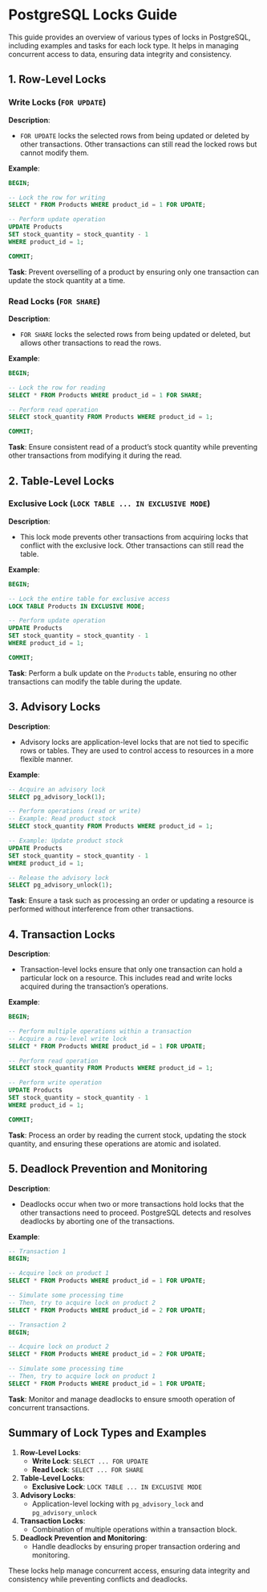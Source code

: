 
# PostgreSQL Locks Guide

This guide provides an overview of various types of locks in PostgreSQL, including examples and tasks for each lock type. It helps in managing concurrent access to data, ensuring data integrity and consistency.

## 1. Row-Level Locks

### Write Locks (`FOR UPDATE`)

**Description**: 
- `FOR UPDATE` locks the selected rows from being updated or deleted by other transactions. Other transactions can still read the locked rows but cannot modify them.

**Example**:
```sql
BEGIN;

-- Lock the row for writing
SELECT * FROM Products WHERE product_id = 1 FOR UPDATE;

-- Perform update operation
UPDATE Products
SET stock_quantity = stock_quantity - 1
WHERE product_id = 1;

COMMIT;
```

**Task**: Prevent overselling of a product by ensuring only one transaction can update the stock quantity at a time.

### Read Locks (`FOR SHARE`)

**Description**: 
- `FOR SHARE` locks the selected rows from being updated or deleted, but allows other transactions to read the rows.

**Example**:
```sql
BEGIN;

-- Lock the row for reading
SELECT * FROM Products WHERE product_id = 1 FOR SHARE;

-- Perform read operation
SELECT stock_quantity FROM Products WHERE product_id = 1;

COMMIT;
```

**Task**: Ensure consistent read of a product’s stock quantity while preventing other transactions from modifying it during the read.

## 2. Table-Level Locks

### Exclusive Lock (`LOCK TABLE ... IN EXCLUSIVE MODE`)

**Description**: 
- This lock mode prevents other transactions from acquiring locks that conflict with the exclusive lock. Other transactions can still read the table.

**Example**:
```sql
BEGIN;

-- Lock the entire table for exclusive access
LOCK TABLE Products IN EXCLUSIVE MODE;

-- Perform update operation
UPDATE Products
SET stock_quantity = stock_quantity - 1
WHERE product_id = 1;

COMMIT;
```

**Task**: Perform a bulk update on the `Products` table, ensuring no other transactions can modify the table during the update.

## 3. Advisory Locks

**Description**: 
- Advisory locks are application-level locks that are not tied to specific rows or tables. They are used to control access to resources in a more flexible manner.

**Example**:
```sql
-- Acquire an advisory lock
SELECT pg_advisory_lock(1);

-- Perform operations (read or write)
-- Example: Read product stock
SELECT stock_quantity FROM Products WHERE product_id = 1;

-- Example: Update product stock
UPDATE Products
SET stock_quantity = stock_quantity - 1
WHERE product_id = 1;

-- Release the advisory lock
SELECT pg_advisory_unlock(1);
```

**Task**: Ensure a task such as processing an order or updating a resource is performed without interference from other transactions.

## 4. Transaction Locks

**Description**: 
- Transaction-level locks ensure that only one transaction can hold a particular lock on a resource. This includes read and write locks acquired during the transaction’s operations.

**Example**:
```sql
BEGIN;

-- Perform multiple operations within a transaction
-- Acquire a row-level write lock
SELECT * FROM Products WHERE product_id = 1 FOR UPDATE;

-- Perform read operation
SELECT stock_quantity FROM Products WHERE product_id = 1;

-- Perform write operation
UPDATE Products
SET stock_quantity = stock_quantity - 1
WHERE product_id = 1;

COMMIT;
```

**Task**: Process an order by reading the current stock, updating the stock quantity, and ensuring these operations are atomic and isolated.

## 5. Deadlock Prevention and Monitoring

**Description**: 
- Deadlocks occur when two or more transactions hold locks that the other transactions need to proceed. PostgreSQL detects and resolves deadlocks by aborting one of the transactions.

**Example**:
```sql
-- Transaction 1
BEGIN;

-- Acquire lock on product 1
SELECT * FROM Products WHERE product_id = 1 FOR UPDATE;

-- Simulate some processing time
-- Then, try to acquire lock on product 2
SELECT * FROM Products WHERE product_id = 2 FOR UPDATE;

-- Transaction 2
BEGIN;

-- Acquire lock on product 2
SELECT * FROM Products WHERE product_id = 2 FOR UPDATE;

-- Simulate some processing time
-- Then, try to acquire lock on product 1
SELECT * FROM Products WHERE product_id = 1 FOR UPDATE;
```

**Task**: Monitor and manage deadlocks to ensure smooth operation of concurrent transactions.

## Summary of Lock Types and Examples

1. **Row-Level Locks**:
   - **Write Lock**: `SELECT ... FOR UPDATE`
   - **Read Lock**: `SELECT ... FOR SHARE`
2. **Table-Level Locks**:
   - **Exclusive Lock**: `LOCK TABLE ... IN EXCLUSIVE MODE`
3. **Advisory Locks**:
   - Application-level locking with `pg_advisory_lock` and `pg_advisory_unlock`
4. **Transaction Locks**:
   - Combination of multiple operations within a transaction block.
5. **Deadlock Prevention and Monitoring**:
   - Handle deadlocks by ensuring proper transaction ordering and monitoring.

These locks help manage concurrent access, ensuring data integrity and consistency while preventing conflicts and deadlocks.